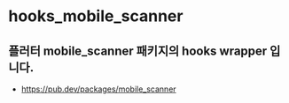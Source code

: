 # hooks_mobile_scanner

## 플러터 mobile_scanner 패키지의 hooks wrapper 입니다.
- https://pub.dev/packages/mobile_scanner

